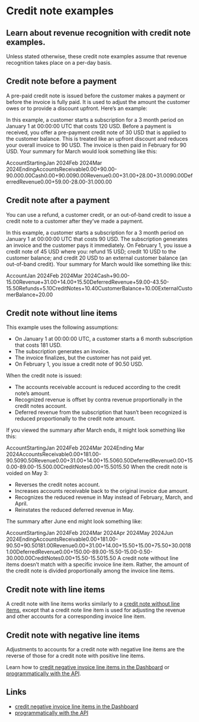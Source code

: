# Credit note examples

## Learn about revenue recognition with credit note examples.

Unless stated otherwise, these credit note examples assume that revenue
recognition takes place on a per-day basis.

## Credit note before a payment

A pre-paid credit note is issued before the customer makes a payment or before
the invoice is fully paid. It is used to adjust the amount the customer owes or
to provide a discount upfront. Here’s an example:

In this example, a customer starts a subscription for a 3 month period on
January 1 at 00:00:00 UTC that costs 120 USD. Before a payment is received, you
offer a pre-payment credit note of 30 USD that is applied to the customer
balance. This is treated like an upfront discount and reduces your overall
invoice to 90 USD. The invoice is then paid in February for 90 USD. Your summary
for March would look something like this:

AccountStartingJan 2024Feb 2024Mar
2024EndingAccountsReceivable0.00+90.00-90.000.00Cash0.00+90.0090.00Revenue0.00+31.00+28.00+31.0090.00DeferredRevenue0.00+59.00-28.00-31.000.00
## Credit note after a payment

You can use a refund, a customer credit, or an out-of-band credit to issue a
credit note to a customer after they’ve made a payment.

In this example, a customer starts a subscription for a 3 month period on
January 1 at 00:00:00 UTC that costs 90 USD. The subscription generates an
invoice and the customer pays it immediately. On February 1, you issue a credit
note of 45 USD where you: refund 15 USD; credit 10 USD to the customer balance;
and credit 20 USD to an external customer balance (an out-of-band credit). Your
summary for March would like something like this:

AccountJan 2024Feb 2024Mar
2024Cash+90.00-15.00Revenue+31.00+14.00+15.50DeferredRevenue+59.00-43.50-15.50Refunds+5.10CreditNotes+10.40CustomerBalance+10.00ExternalCustomerBalance+20.00
## Credit note without line items

This example uses the following assumptions:

- On January 1 at 00:00:00 UTC, a customer starts a 6 month subscription that
costs 181 USD.
- The subscription generates an invoice.
- The invoice finalizes, but the customer has not paid yet.
- On February 1, you issue a credit note of 90.50 USD.

When the credit note is issued:

- The accounts receivable account is reduced according to the credit note’s
amount.
- Recognized revenue is offset by contra revenue proportionally in the credit
notes account.
- Deferred revenue from the subscription that hasn’t been recognized is reduced
proportionally to the credit note amount.

If you viewed the summary after March ends, it might look something like this:

AccountStartingJan 2024Feb 2024Mar 2024Ending Mar
2024AccountsReceivable0.00+181.00-90.5090.50Revenue0.00+31.00+14.00+15.5060.50DeferredRevenue0.00+150.00-89.00-15.500.00CreditNotes0.00+15.5015.50
When the credit note is voided on May 3:

- Reverses the credit notes account.
- Increases accounts receivable back to the original invoice due amount.
- Recognizes the reduced revenue in May instead of February, March, and April.
- Reinstates the reduced deferred revenue in May.

The summary after June end might look something like:

AccountStartingJan 2024Feb 2024Mar 2024Apr 2024May 2024Jun
2024EndingAccountsReceivable0.00+181.00-90.50+90.50181.00Revenue0.00+31.00+14.00+15.50+15.00+75.50+30.00181.00DeferredRevenue0.00+150.00-89.00-15.50-15.00-0.50-30.000.00CreditNotes0.00+15.50-15.5015.50
A credit note without line items doesn’t match with a specific invoice line
item. Rather, the amount of the credit note is divided proportionally among the
invoice line items.

## Credit note with line items

A credit note with line items works similarly to a [credit note without line
items](https://docs.stripe.com/revenue-recognition/examples/credit-notes#credit-note-without-line-items),
except that a credit note line item is used for adjusting the revenue and other
accounts for a corresponding invoice line item.

## Credit note with negative line items

Adjustments to accounts for a credit note with negative line items are the
reverse of those for a credit note with positive line items.

Learn how to [credit negative invoice line items in the
Dashboard](https://docs.stripe.com/invoicing/dashboard/credit-notes#negative-line-items)
or [programmatically with the
API](https://docs.stripe.com/invoicing/integration/programmatic-credit-notes#negative-line-items).

## Links

- [credit negative invoice line items in the
Dashboard](https://docs.stripe.com/invoicing/dashboard/credit-notes#negative-line-items)
- [programmatically with the
API](https://docs.stripe.com/invoicing/integration/programmatic-credit-notes#negative-line-items)